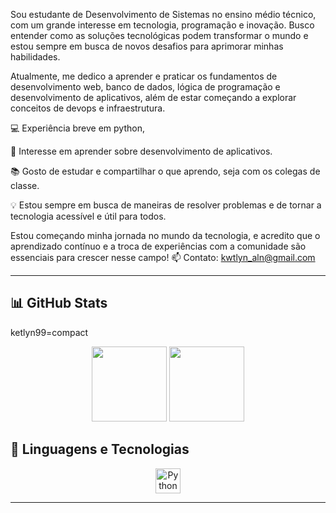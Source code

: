 Sou estudante de Desenvolvimento de Sistemas no ensino médio técnico, com um grande interesse em tecnologia, programação e inovação. Busco entender como as soluções tecnológicas podem transformar o mundo e estou sempre em busca de novos desafios para aprimorar minhas habilidades.

Atualmente, me dedico a aprender e praticar os fundamentos de desenvolvimento web, banco de dados, lógica de programação e desenvolvimento de aplicativos, além de estar começando a explorar conceitos de devops e infraestrutura.

💻 Experiência breve em python,

🚀 Interesse em aprender sobre desenvolvimento de aplicativos.

📚 Gosto de estudar e compartilhar o que aprendo, seja com os colegas de classe.

💡 Estou sempre em busca de maneiras de resolver problemas e de tornar a tecnologia acessível e útil para todos.

Estou começando minha jornada no mundo da tecnologia, e acredito que o aprendizado contínuo e a troca de experiências com a comunidade são essenciais para crescer nesse campo!
📫 Contato: kwtlyn_aln@gmail.com

---
## 📊 GitHub Stats
ketlyn99=compact
<p align="center">
  <img height="120em" src="https://github-readme-stats.vercel.app/api?username=ketlyn99_icons&theme=tokyonight&hide_title=false" />
  <img height="120em" src="https://github-readme-stats.vercel.app/api/top-langs/?username=ketlyn99&theme=tokyonight" />
</p>

## 🚀 Linguagens e Tecnologias

<p align="center">
  <img src="https://cdn.jsdelivr.net/gh/devicons/devicon/icons/python/python-original.svg" height="40" alt="Python" />
</p>

---

